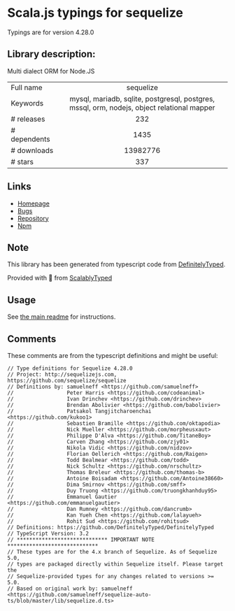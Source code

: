 
# Scala.js typings for sequelize

Typings are for version 4.28.0

## Library description:
Multi dialect ORM for Node.JS

|                    |                 |
| ------------------ | :-------------: |
| Full name          | sequelize |
| Keywords           | mysql, mariadb, sqlite, postgresql, postgres, mssql, orm, nodejs, object relational mapper |
| # releases         | 232 |
| # dependents       | 1435 |
| # downloads        | 13982776 |
| # stars            | 337 |

## Links
- [Homepage](http://docs.sequelizejs.com/)
- [Bugs](https://github.com/sequelize/sequelize/issues)
- [Repository](https://github.com/sequelize/sequelize)
- [Npm](https://www.npmjs.com/package/sequelize)
    


## Note
This library has been generated from typescript code from [DefinitelyTyped](https://definitelytyped.org).

Provided with :purple_heart: from [ScalablyTyped](https://github.com/oyvindberg/ScalablyTyped)

## Usage
See [the main readme](../../readme.md) for instructions.

## Comments

These comments are from the typescript definitions and might be useful:
```
// Type definitions for Sequelize 4.28.0
// Project: http://sequelizejs.com, https://github.com/sequelize/sequelize
// Definitions by: samuelneff <https://github.com/samuelneff>
//                 Peter Harris <https://github.com/codeanimal>
//                 Ivan Drinchev <https://github.com/drinchev>
//                 Brendan Abolivier <https://github.com/babolivier>
//                 Patsakol Tangjitcharoenchai <https://github.com/kukoo1>
//                 Sebastien Bramille <https://github.com/oktapodia>
//                 Nick Mueller <https://github.com/morpheusxaut>
//                 Philippe D'Alva <https://github.com/TitaneBoy>
//                 Carven Zhang <https://github.com/zjy01>
//                 Nikola Vidic <https://github.com/nidzov>
//                 Florian Oellerich <https://github.com/Raigen>
//                 Todd Bealmear <https://github.com/todd>
//                 Nick Schultz <https://github.com/nrschultz>
//                 Thomas Breleur <https://github.com/thomas-b>
//                 Antoine Boisadam <https://github.com/Antoine38660>
//                 Dima Smirnov <https://github.com/smff>
//                 Duy Truong <https://github.com/truongkhanhduy95>
//                 Emmanuel Gautier <https://github.com/emmanuelgautier>
//                 Dan Rumney <https://github.com/dancrumb>
//                 Kan Yueh Chen <https://github.com/lalayueh>
//                 Rohit Sud <https://github.com/rohitsud>
// Definitions: https://github.com/DefinitelyTyped/DefinitelyTyped
// TypeScript Version: 3.2
// ***************************** IMPORTANT NOTE *****************************
// These types are for the 4.x branch of Sequelize. As of Sequelize 5.0,
// types are packaged directly within Sequelize itself. Please target the
// Sequelize-provided types for any changes related to versions >= 5.0.
// Based on original work by: samuelneff <https://github.com/samuelneff/sequelize-auto-ts/blob/master/lib/sequelize.d.ts>

```

